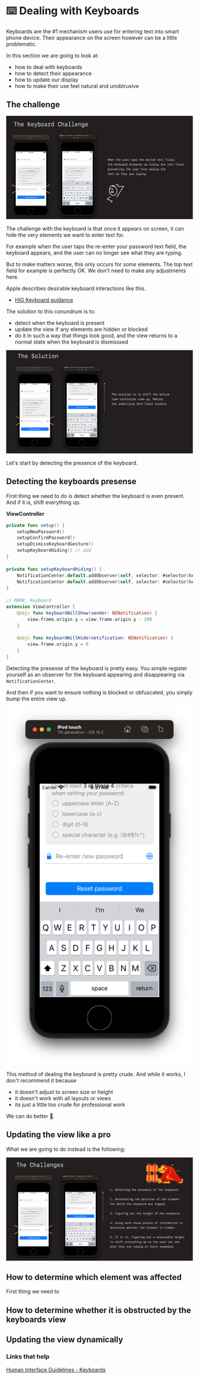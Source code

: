 # ⌨️ Dealing with Keyboards

Keyboards are the #1 mechanism users use for entering text into smart phone device. Their appearance on the screen however can be a little problematic.

In this section we are going to look at:

- how to deal with keyboards
- how to detect their appearance
- how to update our display
- how to make their use feel natural and unobtrusive


## The challenge

![](images/0.png)

The challenge with the keyboard is that once it appears on screen, it can hide the very elements we want to enter text for.

For example when the user taps the re-enter your password text field, the keyboard appears, and the user can no longer see what they are typing.

But to make matters worse, this only occurs for *some* elements. The top text field for example is perfectly OK. We don't need to make any adjustments here.

Apple describes desirable keyboard interactions like this.

- [HIG Keyboard guidance](https://developer.apple.com/design/human-interface-guidelines/ios/user-interaction/keyboards/)

The solution to this conundrum is to:

- detect when the keyboard is present
- update the view if any elements are hidden or blocked
- do it in such a way that things look good, and the view returns to a normal state when the keyboard is dismisssed

![](images/1.png)

Let's start by detecting the presence of the keyboard.

## Detecting the keyboards presense

First thing we need to do is detect whether the keyboard is even present. And if it is, shift everything up.

**ViewController**

```swift
private func setup() {
    setupNewPassword()
    setupConfirmPassword()
    setupDismissKeyboardGesture()
    setupKeyboardHiding() // add
}

private func setupKeyboardHiding() {
    NotificationCenter.default.addObserver(self, selector: #selector(keyboardWillShow), name: UIResponder.keyboardWillShowNotification, object: nil)
    NotificationCenter.default.addObserver(self, selector: #selector(keyboardWillHide), name: UIResponder.keyboardWillHideNotification, object: nil)
}

// MARK: Keyboard
extension ViewController {
    @objc func keyboardWillShow(sender: NSNotification) {
        view.frame.origin.y = view.frame.origin.y - 200
    }

    @objc func keyboardWillHide(notification: NSNotification) {
        view.frame.origin.y = 0
    }
}
```

Detecting the presense of the keyboard is pretty easy. You simple register yourself as an observer for the keyboard appearing and disappearing via `NotificationCenter`.

And then if you want to ensure nothing is blocked or obfuscated, you simply bump the entire view up.

![](images/3.png)

This method of dealing the keyboard is pretty crude. And while it works, I don't recommend it because

- it doesn't adjust to screen size or height
- it doesn't work with all layouts or views
- its just a little too crude for professional work

We can do better 🚀.

## Updating the view like a pro

What we are going to do instead is the following:

![](images/2.png)


## How to determine which element was affected

First thing we need to 

## How to determine whether it is obstructed by the keyboards view

## Updating the view dynamically






### Links that help

[Human Interface Guidelines - Keyboards](https://developer.apple.com/design/human-interface-guidelines/ios/user-interaction/keyboards/)